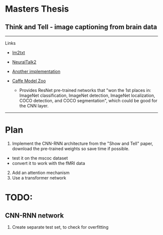 # Masters Thesis
## Think and Tell - image captioning from brain data

---

Links

- [Im2txt](https://github.com/HughKu/Im2txt)
- [NeuralTalk2](https://github.com/karpathy/neuraltalk2)
- [Another implementation](https://github.com/jazzsaxmafia/show_and_tell.tensorflow)

- [Caffe Model Zoo](https://github.com/BVLC/caffe/wiki/Model-Zoo#resnets-deep-residual-networks-from-msra-at-imagenet-and-coco-2015)
  - Provides ResNet pre-trained networks that "won the 1st places in: ImageNet classification, ImageNet detection, ImageNet localization, COCO detection, and COCO segmentation", which could be good for the CNN layer. 


---


# Plan

1. Implement the CNN-RNN architecture from the "Show and Tell" paper, download the pre-trained weights so save time if possible.
 - test it on the mscoc dataset
 - convert it to work with the fMRI data
2. Add an attention mechanism
3. Use a transformer network


# TODO:

## CNN-RNN network

1. Create separate test set, to check for overfitting

